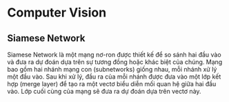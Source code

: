 # Computer Vision

## Siamese Network
Siamese Network là một mạng nơ-ron được thiết kế để so sánh hai đầu vào và đưa ra dự đoán dựa trên sự tương đồng hoặc khác biệt của chúng. Mạng bao gồm hai nhánh mạng con (subnetworks) giống nhau, mỗi nhánh xử lý một đầu vào. Sau khi xử lý, đầu ra của mỗi nhánh được đưa vào một lớp kết hợp (merge layer) để tạo ra một vectơ biểu diễn mối quan hệ giữa hai đầu vào. Lớp cuối cùng của mạng sẽ đưa ra dự đoán dựa trên vectơ này.

